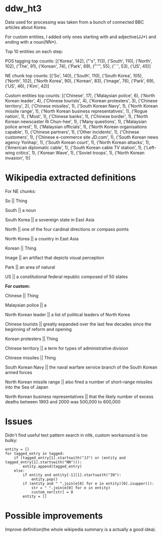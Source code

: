 # ddw_ht3

Data used for processing was taken from a bunch of connected BBC articles about Korea.

For custom entities, I added only ones starting with and adjective(JJ\*) and ending with a noun(NN\*).

Top 10 entities on each step:

POS tagging top counts:  [('Korea', 142), ("'s", 113), ('South', 110), ('North', 102), ('The', 91), ('Korean', 74), ('Park', 69), ("''", 55), ('\`\`', 53), ('US', 45)]

NE chunk top counts: [('So', 140), ('South', 110), ('South Korea', 105), ('North', 102), ('North Korea', 90), ('Korean', 83), ('Image', 76), ('Park', 69), ('US', 46), ('Kim', 42)]

Custom entities top counts:  [('Chinese', 17), ('Malaysian police', 6), ('North Korean leader', 4), ('Chinese tourists', 4), ('Korean protesters', 3), ('Chinese territory', 2), ('Chinese missiles', 1), ('South Korean Navy', 1), ('North Korean missile range', 1), ('North Korean business representatives', 1), ('Rogue nation', 1), ('Most', 1), ('Chinese banks', 1), ('Chinese border', 1), ('North Korean newscaster Ri Chun-hee', 1), ('Many questions', 1), ('Malaysian police arrest', 1), ('Malaysian officials', 1), ('North Korean organisations capable', 1), ('Chinese partners', 1), ('Other incidents', 1), ('Chinese customers', 1), ('Chinese e-commerce site JD.com', 1), ('South Korean news agency Yonhap', 1), ('South Korean court', 1), ('North Korean attacks', 1), ('American diplomatic cable', 1), ('South Korean cable TV station', 1), ('Left-wing critics', 1), ('Korean Wave', 1), ('Soviet troops', 1), ('North Korean invasion', 1)]

# Wikipedia extracted definitions
For NE chunks:

So || Thing

South ||  a noun

South Korea ||  a sovereign state in East Asia

North ||  one of the four cardinal directions or compass points

North Korea ||  a country in East Asia

Korean || Thing

Image ||  an artifact that depicts visual perception

Park ||  an area of natural

US ||  a constitutional federal republic composed of 50 states

**For custom:**

Chinese || Thing

Malaysian police ||  a

North Korean leader ||  a list of political leaders of North Korea

Chinese tourists ||  greatly expanded over the last few decades since the beginning of reform and opening

Korean protesters || Thing

Chinese territory ||  a term for types of administrative division

Chinese missiles || Thing

South Korean Navy ||  the naval warfare service branch of the South Korean armed forces

North Korean missile range ||  also fired a number of short-range missiles into the Sea of Japan

North Korean business representatives ||  that the likely number of excess deaths between 1993 and 2000 was 500,000 to 600,000

# Issues

Didn't find useful text pattern search in nltk, custom workaround is too bulky:
```
entity = []
for tagged_entry in tagged:
    if (tagged_entry[1].startswith("JJ") or (entity and tagged_entry[1].startswith("NN"))):
        entity.append(tagged_entry)
    else:
        if entity and entity[-1][1].startswith("IN"):
            entity.pop()
        if (entity and " ".join(e[0] for e in entity)[0].isupper()):
            str = " ".join(e[0] for e in entity)
            custom_ner[str] = 0
        entity = []
```

# Possible improvements

Improve definition(the whole wikipedia summary is a actually a good idea).
